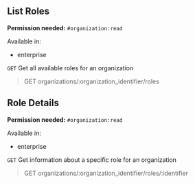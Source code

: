 ## List Roles

**Permission needed:** `#organization:read`

Available in:

* enterprise

`GET` Get all available roles for an organization

> GET organizations/:organization_identifier/roles


## Role Details

**Permission needed:** `#organization:read`

Available in:

* enterprise

`GET` Get information about a specific role for an organization

> GET organizations/:organization_identifier/roles/:identifier
